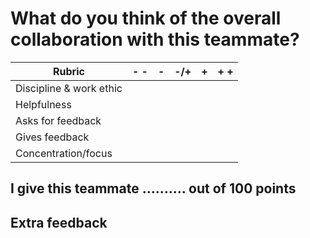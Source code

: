 # What do you think of the overall collaboration with this teammate?


| Rubric                   | -  - |   -   |  -/+  |   +   | +  + |   
| ------------------------ | ---- | ----- | ----- | ----- | ---- |
| Discipline & work ethic  |      |       |       |       |      |
| Helpfulness              |      |       |       |       |      |
| Asks for feedback        |      |       |       |       |      |
| Gives feedback           |      |       |       |       |      |
| Concentration/focus      |      |       |       |       |      |

## I give this teammate .......... out of 100 points

## Extra feedback
